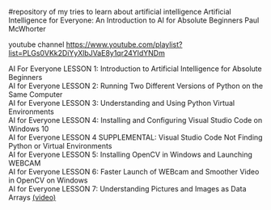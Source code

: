 #repository of my tries to learn about artificial intelligence
Artificial Intelligence for Everyone: An Introduction to AI for Absolute Beginners
Paul McWhorter

youtube channel
https://www.youtube.com/playlist?list=PLGs0VKk2DiYyXlbJVaE8y1qr24YldYNDm

AI For Everyone LESSON 1: Introduction to Artificial Intelligence for Absolute Beginners<br>
AI for Everyone LESSON 2: Running Two Different Versions of Python on the Same Computer<br>
AI for Everyone LESSON 3: Understanding and Using Python Virtual Environments<br>
AI for Everyone LESSON 4: Installing and Configuring Visual Studio Code on Windows 10<br>
AI for Everyone LESSON 4 SUPPLEMENTAL: Visual Studio Code Not Finding Python or Virtual Environments<br>
AI for Everyone LESSON 5: Installing OpenCV in Windows and Launching WEBCAM<br>
AI for Everyone LESSON 6: Faster Launch of WEBcam and Smoother Video in OpenCV on Windows<br>
AI for Everyone LESSON 7: Understanding Pictures and Images as Data Arrays [(video)](https://www.youtube.com/watch?v=W43MpRroplA&list=PLGs0VKk2DiYyXlbJVaE8y1qr24YldYNDm&index=10)<br>